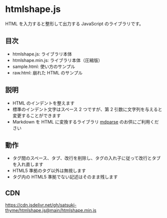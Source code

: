 # htmlshape.js
HTML を入力すると整形して出力する JavaScript のライブラリです。

## 目次
- htmlshape.js: ライブラリ本体
- htmlshape.min.js: ライブラリ本体（圧縮版）
- sample.html: 使い方のサンプル
- raw.html: 崩れた HTML のサンプル

## 説明
- HTML のインデントを整えます
- 標準のインデント文字はスペース 2 つですが、第 2 引数に文字列を与えると変更することができます
- Markdown を HTML に変換するライブラリ [mdparse](https://github.com/satsuki-thyme/mdparse) のお供にご利用ください

## 動作
- タグ間のスペース、タブ、改行を削除し、タグの入れ子に従って改行とタブを入れ直します
- HTML5 準拠のタグ以外は無視します
- タグ内の HTML5 準拠でない記述はそのまま残します

## CDN
https://cdn.jsdelivr.net/gh/satsuki-thyme/htmlshape.js@main/htmlshape.min.js
